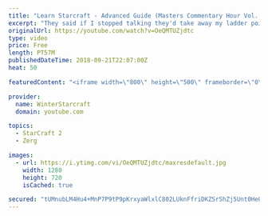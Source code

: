 ```yaml
---
title: "Learn Starcraft - Advanced Guide (Masters Commentary Hour Vol. 1)"
excerpt: "They said if I stopped talking they'd take away my ladder points. Next one I upload will have more terran/toss blame RNGesus."
originalUrl: https://youtube.com/watch?v=OeQMTUZjdtc
type: video
price: Free
length: PT57M
publishedDateTime: 2018-09-21T22:07:00Z
heat: 50

featuredContent: "<iframe width=\"800\" height=\"500\" frameborder=\"0\" src=\"https://www.youtube.com/embed/OeQMTUZjdtc\" allow=\"accelerometer; autoplay; encrypted-media; gyroscope; picture-in-picture\" allowfullscreen></iframe>"

provider:
  name: WinterStarcraft
  domain: youtube.com

topics:
  - StarCraft 2
  - Zerg

images:
  - url: https://i.ytimg.com/vi/OeQMTUZjdtc/maxresdefault.jpg
    width: 1280
    height: 720
    isCached: true

secured: "tUMnubLM4Hu4+MnP7P9tP9pKrxyaWlxlC802LUknFfriDKZSrShZj5Unt0HeOGNGLxjvUzgRc4KW18YvNmhevnTFP7uQUE32EWqu5hX9TOq9CO4ArTFdrw6QmQU+V/lclKY5bwBfPYVPFWK59Yc2wDR/ZZedMnzDjIsjHmpCZWrYlkx6iYHTtXQZWinp9/XGN2tNp/Lw1tdSPWkpaV98/jVnH5jFizCpM3FL1yqO60vAUZjHP0k5pGwcOzbJLn6j2fbanfpfusKqfMrKb2xrD2wpdeQt90EqNqVJKByhZr8sjgI/Eif4vx/lkCRbK3l9LRCl8ljPF85EO6i4v+UXhNd6c5mVdkmReJOTSV3IuYwkU6PWPicWKfymSp8F3f2oHlVNFiQ8EeNaUFgWun+WwqqbSaY2/Voj34N0815GH+s=;6KrcgMz8ZGfwFI+sFsyuNw=="
---
```


